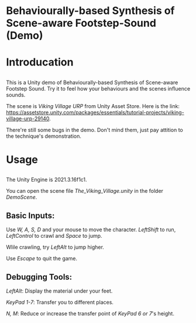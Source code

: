 # Behaviourally-based Synthesis of Scene-aware Footstep-Sound (Demo)
# Introducation
##
  This is a Unity demo of Behaviourally-based Synthesis of Scene-aware Footstep Sound. Try 
  it to feel how your behaviours and the scenes influence sounds.
  
  The scene is *Viking Village URP* from Unity Asset Store. 
  Here is the link: https://assetstore.unity.com/packages/essentials/tutorial-projects/viking-village-urp-29140.

  There're still some bugs in the demo. Don't mind them, just pay attition to the technique's demonstration.
 
# Usage
##
  The Unity Engine is 2021.3.16f1c1.

  You can open the scene file *The_Viking_Village.unity* in the folder *DemoScene*.
## Basic Inputs:
  Use *W, A, S, D* and your mouse to move the character. *LeftShift* to run, *LeftControl* to crawl and *Space* to jump.

  Wlile crawling, try *LeftAlt* to jump higher.

  Use *Escape* to quit the game.

## Debugging Tools:

  *LeftAlt*: Display the material under your feet.

  *KeyPad 1-7*: Transfer you to different places.

  *N, M*: Reduce or increase the transfer point of *KeyPad 6 or 7*'s height.
